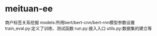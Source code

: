 # meituan-ee
商户标签关系挖掘
models:所用bert/bert-cnn/bert-rnn模型参数设置
train_eval.py:定义了训练、测试函数
run.py:接入入口
utils.py:数据集的建立等

